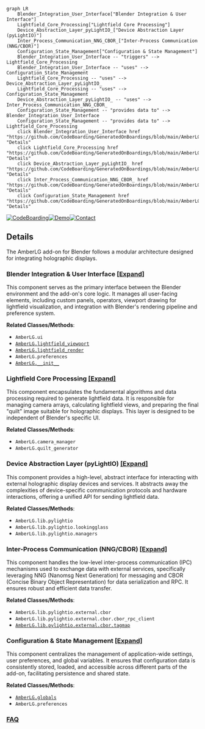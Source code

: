 ```mermaid
graph LR
    Blender_Integration_User_Interface["Blender Integration & User Interface"]
    Lightfield_Core_Processing["Lightfield Core Processing"]
    Device_Abstraction_Layer_pyLightIO_["Device Abstraction Layer (pyLightIO)"]
    Inter_Process_Communication_NNG_CBOR_["Inter-Process Communication (NNG/CBOR)"]
    Configuration_State_Management["Configuration & State Management"]
    Blender_Integration_User_Interface -- "triggers" --> Lightfield_Core_Processing
    Blender_Integration_User_Interface -- "uses" --> Configuration_State_Management
    Lightfield_Core_Processing -- "uses" --> Device_Abstraction_Layer_pyLightIO_
    Lightfield_Core_Processing -- "uses" --> Configuration_State_Management
    Device_Abstraction_Layer_pyLightIO_ -- "uses" --> Inter_Process_Communication_NNG_CBOR_
    Configuration_State_Management -- "provides data to" --> Blender_Integration_User_Interface
    Configuration_State_Management -- "provides data to" --> Lightfield_Core_Processing
    click Blender_Integration_User_Interface href "https://github.com/CodeBoarding/GeneratedOnBoardings/blob/main/AmberLG/Blender_Integration_User_Interface.md" "Details"
    click Lightfield_Core_Processing href "https://github.com/CodeBoarding/GeneratedOnBoardings/blob/main/AmberLG/Lightfield_Core_Processing.md" "Details"
    click Device_Abstraction_Layer_pyLightIO_ href "https://github.com/CodeBoarding/GeneratedOnBoardings/blob/main/AmberLG/Device_Abstraction_Layer_pyLightIO_.md" "Details"
    click Inter_Process_Communication_NNG_CBOR_ href "https://github.com/CodeBoarding/GeneratedOnBoardings/blob/main/AmberLG/Inter_Process_Communication_NNG_CBOR_.md" "Details"
    click Configuration_State_Management href "https://github.com/CodeBoarding/GeneratedOnBoardings/blob/main/AmberLG/Configuration_State_Management.md" "Details"
```

[![CodeBoarding](https://img.shields.io/badge/Generated%20by-CodeBoarding-9cf?style=flat-square)](https://github.com/CodeBoarding/GeneratedOnBoardings)[![Demo](https://img.shields.io/badge/Try%20our-Demo-blue?style=flat-square)](https://www.codeboarding.org/demo)[![Contact](https://img.shields.io/badge/Contact%20us%20-%20contact@codeboarding.org-lightgrey?style=flat-square)](mailto:contact@codeboarding.org)

## Details

The AmberLG add-on for Blender follows a modular architecture designed for integrating holographic displays.

### Blender Integration & User Interface [[Expand]](./Blender_Integration_User_Interface.md)
This component serves as the primary interface between the Blender environment and the add-on's core logic. It manages all user-facing elements, including custom panels, operators, viewport drawing for lightfield visualization, and integration with Blender's rendering pipeline and preference system.


**Related Classes/Methods**:

- `AmberLG.ui`
- <a href="https://github.com/transcental/AmberLG/blob/master/lightfield_viewport.py" target="_blank" rel="noopener noreferrer">`AmberLG.lightfield_viewport`</a>
- <a href="https://github.com/transcental/AmberLG/blob/master/lightfield_render.py" target="_blank" rel="noopener noreferrer">`AmberLG.lightfield_render`</a>
- `AmberLG.preferences`
- <a href="https://github.com/transcental/AmberLG/blob/master/__init__.py" target="_blank" rel="noopener noreferrer">`AmberLG.__init__`</a>


### Lightfield Core Processing [[Expand]](./Lightfield_Core_Processing.md)
This component encapsulates the fundamental algorithms and data processing required to generate lightfield data. It is responsible for managing camera arrays, calculating lightfield views, and preparing the final "quilt" image suitable for holographic displays. This layer is designed to be independent of Blender's specific UI.


**Related Classes/Methods**:

- `AmberLG.camera_manager`
- `AmberLG.quilt_generator`


### Device Abstraction Layer (pyLightIO) [[Expand]](./Device_Abstraction_Layer_pyLightIO_.md)
This component provides a high-level, abstract interface for interacting with external holographic display devices and services. It abstracts away the complexities of device-specific communication protocols and hardware interactions, offering a unified API for sending lightfield data.


**Related Classes/Methods**:

- `AmberLG.lib.pylightio`
- `AmberLG.lib.pylightio.lookingglass`
- `AmberLG.lib.pylightio.managers`


### Inter-Process Communication (NNG/CBOR) [[Expand]](./Inter_Process_Communication_NNG_CBOR_.md)
This component handles the low-level inter-process communication (IPC) mechanisms used to exchange data with external services, specifically leveraging NNG (Nanomsg Next Generation) for messaging and CBOR (Concise Binary Object Representation) for data serialization and RPC. It ensures robust and efficient data transfer.


**Related Classes/Methods**:

- `AmberLG.lib.pylightio.external.cbor`
- `AmberLG.lib.pylightio.external.cbor.cbor_rpc_client`
- <a href="https://github.com/transcental/AmberLG/blob/master/lib/pylightio/external/cbor/tagmap.py" target="_blank" rel="noopener noreferrer">`AmberLG.lib.pylightio.external.cbor.tagmap`</a>


### Configuration & State Management [[Expand]](./Configuration_State_Management.md)
This component centralizes the management of application-wide settings, user preferences, and global variables. It ensures that configuration data is consistently stored, loaded, and accessible across different parts of the add-on, facilitating persistence and shared state.


**Related Classes/Methods**:

- <a href="https://github.com/transcental/AmberLG/blob/master/globals.py" target="_blank" rel="noopener noreferrer">`AmberLG.globals`</a>
- `AmberLG.preferences`




### [FAQ](https://github.com/CodeBoarding/GeneratedOnBoardings/tree/main?tab=readme-ov-file#faq)